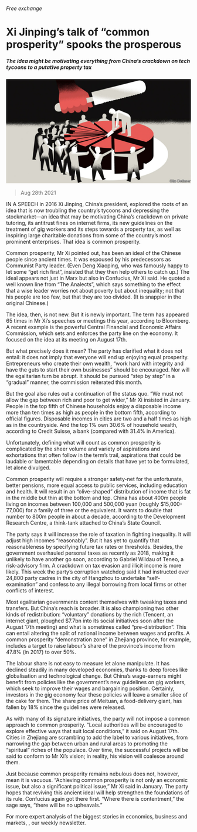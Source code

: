 ###### Free exchange

# Xi Jinping’s talk of “common prosperity” spooks the prosperous 

##### The idea might be motivating everything from China’s crackdown on tech tycoons to a putative property tax 

![image](images/20210828_fnd000.jpg) 

> Aug 28th 2021 

IN A SPEECH in 2016 Xi Jinping, China’s president, explored the roots of an idea that is now troubling the country’s tycoons and depressing the stockmarket—an idea that may be motivating China’s crackdown on private tutoring, its antitrust fines on internet firms, its new guidelines on the treatment of gig workers and its steps towards a property tax, as well as inspiring large charitable donations from some of the country’s most prominent enterprises. That idea is common prosperity.

Common prosperity, Mr Xi pointed out, has been an ideal of the Chinese people since ancient times. It was espoused by his predecessors as Communist Party leader. (Even Deng Xiaoping, who was famously happy to let some “get rich first”, insisted that they then help others to catch up.) The ideal appears not just in Marx but also in Confucius, Mr Xi said. He quoted a well known line from “The Analects”, which says something to the effect that a wise leader worries not about poverty but about inequality; not that his people are too few, but that they are too divided. (It is snappier in the original Chinese.)


The idea, then, is not new. But it is newly important. The term has appeared 65 times in Mr Xi’s speeches or meetings this year, according to Bloomberg. A recent example is the powerful Central Financial and Economic Affairs Commission, which sets and enforces the party line on the economy. It focused on the idea at its meeting on August 17th.

But what precisely does it mean? The party has clarified what it does not entail: it does not imply that everyone will end up enjoying equal prosperity. Entrepreneurs who create their own wealth, “work hard with integrity and have the guts to start their own businesses” should be encouraged. Nor will the egalitarian turn be abrupt. It should be pursued “step by step” in a “gradual” manner, the commission reiterated this month.

But the goal also rules out a continuation of the status quo. “We must not allow the gap between rich and poor to get wider,” Mr Xi insisted in January. People in the top fifth of Chinese households enjoy a disposable income more than ten times as high as people in the bottom fifth, according to official figures. Disposable incomes in cities are two and a half times as high as in the countryside. And the top 1% own 30.6% of household wealth, according to Credit Suisse, a bank (compared with 31.4% in America).

Unfortunately, defining what will count as common prosperity is complicated by the sheer volume and variety of aspirations and exhortations that often follow in the term’s trail, aspirations that could be laudable or lamentable depending on details that have yet to be formulated, let alone divulged.

Common prosperity will require a stronger safety-net for the unfortunate, better pensions, more equal access to public services, including education and health. It will result in an “olive-shaped” distribution of income that is fat in the middle but thin at the bottom and top. China has about 400m people living on incomes between 100,000 and 500,000 yuan (roughly $15,000-77,000) for a family of three or the equivalent. It wants to double that number to 800m people in about a decade, according to the Development Research Centre, a think-tank attached to China’s State Council. 

The party says it will increase the role of taxation in fighting inequality. It will adjust high incomes “reasonably”. But it has yet to quantify that reasonableness by specifying future tax rates or thresholds. Besides, the government overhauled personal taxes as recently as 2018, making it unlikely to have another go soon, according to Gabriel Wildau of Teneo, a risk-advisory firm. A crackdown on tax evasion and illicit income is more likely. This week the party’s corruption watchdog said it had instructed over 24,800 party cadres in the city of Hangzhou to undertake “self-examination” and confess to any illegal borrowing from local firms or other conflicts of interest.

Most egalitarian governments content themselves with tweaking taxes and transfers. But China’s reach is broader. It is also championing two other kinds of redistribution: “voluntary” donations by the rich (Tencent, an internet giant, ploughed $7.7bn into its social initiatives soon after the August 17th meeting) and what is sometimes called “pre-distribution”. This can entail altering the split of national income between wages and profits. A common prosperity “demonstration zone” in Zhejiang province, for example, includes a target to raise labour’s share of the province’s income from 47.8% (in 2017) to over 50%.

The labour share is not easy to measure let alone manipulate. It has declined steadily in many developed economies, thanks to deep forces like globalisation and technological change. But China’s wage-earners might benefit from policies like the government’s new guidelines on gig workers, which seek to improve their wages and bargaining position. Certainly, investors in the gig economy fear these policies will leave a smaller slice of the cake for them. The share price of Meituan, a food-delivery giant, has fallen by 18% since the guidelines were released. 

As with many of its signature initiatives, the party will not impose a common approach to common prosperity. “Local authorities will be encouraged to explore effective ways that suit local conditions,” it said on August 17th. Cities in Zhejiang are scrambling to add the label to various initiatives, from narrowing the gap between urban and rural areas to promoting the “spiritual” riches of the populace. Over time, the successful projects will be said to conform to Mr Xi’s vision; in reality, his vision will coalesce around them.

Just because common prosperity remains nebulous does not, however, mean it is vacuous. “Achieving common prosperity is not only an economic issue, but also a significant political issue,” Mr Xi said in January. The party hopes that reviving this ancient ideal will help strengthen the foundations of its rule. Confucius again got there first. “Where there is contentment,” the sage says, “there will be no upheavals.”

For more expert analysis of the biggest stories in economics, business and markets, , our weekly newsletter.

